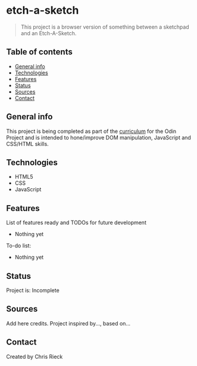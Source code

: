 # etch-a-sketch
> This project is a browser version of something between a sketchpad and an Etch-A-Sketch. 

## Table of contents
* [General info](#general-info)
* [Technologies](#technologies)
* [Features](#features)
* [Status](#status)
* [Sources](#sources)
* [Contact](#contact)

## General info
This project is being completed as part of the [curriculum](https://www.theodinproject.com/courses/web-development-101/lessons/etch-a-sketch-project?ref=lnavfor) for the Odin Project and is intended to hone/improve DOM manipulation, JavaScript and CSS/HTML skills.

## Technologies
* HTML5
* CSS
* JavaScript

## Features
List of features ready and TODOs for future development
* Nothing yet

To-do list:
* Nothing yet

## Status
Project is: Incomplete

## Sources
Add here credits. Project inspired by..., based on...

## Contact
Created by Chris Rieck

